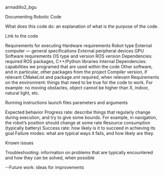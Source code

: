 armadillo2_bgu

Documenting Robotic Code

What does this code do: an explanation of what is the purpose of the code.

Link to the code

Requirements for executing Hardware requirements Robot type External computer — general specifications External peripheral devices GPU Software requirements OS type and version ROS version Dependencies: required ROS packages, C++/Python libraries Internal Dependencies: capabilities we programed that are used within the code Other software, and in particular, other packages from the project Compiler version, if relevant CMakeList and package.xml required, when relevant Requirements on the environment: things that need to be true for the code to work. For example: no moving obstacles, object cannot be higher than X, indoor, natural light, etc.

Running instructions launch files parameters and arguments

Expected behavior Progress rate: describe things that regularly change during execution, and try to give some bounds. For example, in navigation, the robot’s position should change at some rate Resource consumption (typically battery) Success rate: how likely is it to succeed in achieving its goal Failure modes: what are typical ways it fails, and how likely are they.

Known issues

Troubleshooting: information on problems that are typically encountered and how they can be solved, when possible

--Future work: ideas for improvements

